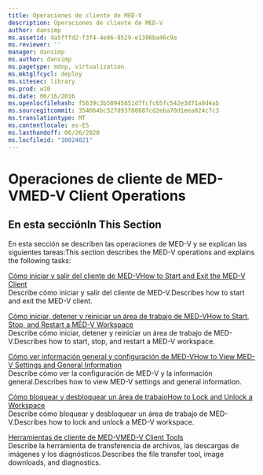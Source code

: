 ```yaml
---
title: Operaciones de cliente de MED-V
description: Operaciones de cliente de MED-V
author: dansimp
ms.assetid: 4a5fffd2-f3f4-4e86-8529-e1386ba46c9a
ms.reviewer: ''
manager: dansimp
ms.author: dansimp
ms.pagetype: mdop, virtualization
ms.mktglfcycl: deploy
ms.sitesec: library
ms.prod: w10
ms.date: 06/16/2016
ms.openlocfilehash: f5639c3b58945851d7fcfc65fc542e3d71a8d4ab
ms.sourcegitcommit: 354664bc527d93f80687cd2eba70d1eea024c7c3
ms.translationtype: MT
ms.contentlocale: es-ES
ms.lasthandoff: 06/26/2020
ms.locfileid: "10824021"
---
```

# <span data-ttu-id="fe726-103">Operaciones de cliente de MED-V</span><span class="sxs-lookup"><span data-stu-id="fe726-103">MED-V Client Operations</span></span>


## <span data-ttu-id="fe726-104">En esta sección</span><span class="sxs-lookup"><span data-stu-id="fe726-104">In This Section</span></span>


<span data-ttu-id="fe726-105">En esta sección se describen las operaciones de MED-V y se explican las siguientes tareas:</span><span class="sxs-lookup"><span data-stu-id="fe726-105">This section describes the MED-V operations and explains the following tasks:</span></span>

<a href="" id="how-to-start-and-exit-the-med-v-client"></a>[<span data-ttu-id="fe726-106">Cómo iniciar y salir del cliente de MED-V</span><span class="sxs-lookup"><span data-stu-id="fe726-106">How to Start and Exit the MED-V Client</span></span>](how-to-start-and-exit-the-med-v-client.md)  
<span data-ttu-id="fe726-107">Describe cómo iniciar y salir del cliente de MED-V.</span><span class="sxs-lookup"><span data-stu-id="fe726-107">Describes how to start and exit the MED-V client.</span></span>

<a href="" id="how-to-start--stop--and-restart-a-med-v-workspace"></a>[<span data-ttu-id="fe726-108">Cómo iniciar, detener y reiniciar un área de trabajo de MED-V</span><span class="sxs-lookup"><span data-stu-id="fe726-108">How to Start, Stop, and Restart a MED-V Workspace</span></span>](how-to-start-stop-and-restart-a-med-v-workspace.md)  
<span data-ttu-id="fe726-109">Describe cómo iniciar, detener y reiniciar un área de trabajo de MED-V.</span><span class="sxs-lookup"><span data-stu-id="fe726-109">Describes how to start, stop, and restart a MED-V workspace.</span></span>

<a href="" id="how-to-view-med-v-settings-and-general-information"></a>[<span data-ttu-id="fe726-110">Cómo ver información general y configuración de MED-V</span><span class="sxs-lookup"><span data-stu-id="fe726-110">How to View MED-V Settings and General Information</span></span>](how-to-view-med-v-settings-and-general-information.md)  
<span data-ttu-id="fe726-111">Describe cómo ver la configuración de MED-V y la información general.</span><span class="sxs-lookup"><span data-stu-id="fe726-111">Describes how to view MED-V settings and general information.</span></span>

<a href="" id="how-to-lock-and-unlock-a-workspace"></a>[<span data-ttu-id="fe726-112">Cómo bloquear y desbloquear un área de trabajo</span><span class="sxs-lookup"><span data-stu-id="fe726-112">How to Lock and Unlock a Workspace</span></span>](how-to-lock-and-unlock-a-workspace.md)  
<span data-ttu-id="fe726-113">Describe cómo bloquear y desbloquear un área de trabajo de MED-V.</span><span class="sxs-lookup"><span data-stu-id="fe726-113">Describes how to lock and unlock a MED-V workspace.</span></span>

<a href="" id="med-v-client-tools"></a>[<span data-ttu-id="fe726-114">Herramientas de cliente de MED-V</span><span class="sxs-lookup"><span data-stu-id="fe726-114">MED-V Client Tools</span></span>](med-v-client-toolsv2.md)  
<span data-ttu-id="fe726-115">Describe la herramienta de transferencia de archivos, las descargas de imágenes y los diagnósticos.</span><span class="sxs-lookup"><span data-stu-id="fe726-115">Describes the file transfer tool, image downloads, and diagnostics.</span></span>

 

 





